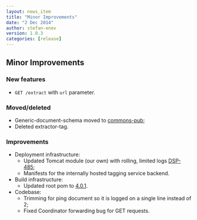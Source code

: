 ```yaml
---
layout: news_item
title: "Minor Improvements"
date: "2 Dec 2014"
author: stefan-enev
version: 1.0.3
categories: [release]
---
```

## Minor Improvements

### New features

* `GET /extract` with `url` parameter.

### Moved/deleted

* Generic-document-schema moved to <a href="https://github.com/Ontotext-AD/commons-pub">commons-pub</a>;
* Deleted extractor-tag.

### Improvements

* Deployment infrastructure:
  * Updated Tomcat module (our own) with rolling, limited logs <a href="https://jira.ontotext.com/browse/DSP-485">DSP-485</a>;
  * Manifests for the internally hosted tagging service backend.
* Build infrastructure:
  * Updated root pom to <a href="http://maven.ontotext.com/service/local/repositories/internal/content/com/ontotext/parents/root/4.0.1/root-4.0.1.pom">4.0.1</a>.
* Codebase:
  * Trimming for ping document so it is logged on a single line instead of 2;
  * Fixed Coordinator forwarding bug for GET requests.
